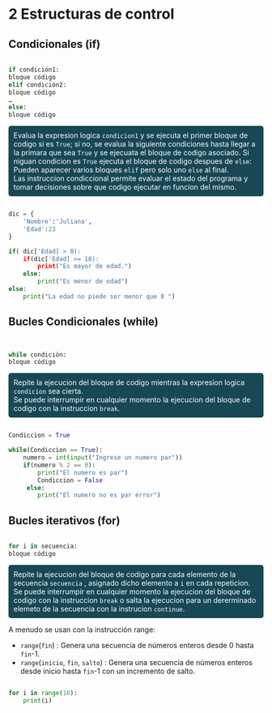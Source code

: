 2 Estructuras de control
========================

## Condicionales (if)

```python

if condición1:
bloque código
elif condición2:
bloque código
…
else:
bloque código

```

<p  style="background-color:#184756; padding:10px; border-radius: 5px ; color:white " >Evalua la expresion logica <code>condicion1</code> y se ejecuta el primer bloque de codigo si es <code>True</code>; si no, se evalua la siguiente condiciones hasta llegar a la primara que sea <code>True</code> y se ejecuata el bloque de codigo asociado. Si niguan condicion es <code>True</code> ejecuta el bloque de codigo despues de <code>else</code>:
<br>
Pueden aparecer varios bloques <code>elif</code> pero solo uno <code>else</code> al final.
<br>
Las instruccion condiccional permite evaluar el estado del programa y tomar decisiones sobre que codigo ejecutar en funcion del mismo.</p>


```python

dic = {
    'Nombre':'Juliana',
    'Edad':23
}

if( dic['Edad] > 0):
    if(dic['Edad] >= 18):
        print("Es mayor de edad.")
    else:
        print("Es menor de edad")
else:
    print("La edad no piede ser menor que 0 ")

```


## Bucles Condicionales (while)

```python


while condición:
bloque código

```

<p  style="background-color:#184756; padding:10px; border-radius: 5px ; color:white " >
Repite la ejecucion del bloque de codigo mientras la expresion logica <code>condicion</code> sea cierta.
<br>
Se puede interrumpir en cualquier momento la ejecucion del bloque de codigo con la instruccion <code>break</code>.</p>

```python

Condiccion = True

while(Condiccion == True):
    numero = int(input("Ingrese un numero par"))
    if(numero % 2 == 0):
        print("El numero es par")
        Condiccion = False
     else:
        print("El numero no es par error")

```

## Bucles iterativos (for)

```python

for i in secuencia:
bloque código

```

<p  style="background-color:#184756; padding:10px; border-radius: 5px ; color:white " >Repite la ejecucion del bloque de codigo para cada elemento de la secuencia <code>secuencia</code> , asignado dicho elemento a <code>i</code> en cada repeticion. Se puede interrumpir en cualquier momento la ejecucion del bloque de codigo con la instruccion <code>break</code> o salta la ejecucion para un dererminado elemeto de la secuencia con la instrucion <code>continue</code>.</p>
 

A menudo se usan con la instrucción range:

* `range`(`fin`) : Genera una secuencia de números enteros desde 0 hasta `fin`-1.
* `range`(`inicio`, `fin`, `salto`) : Genera una secuencia de números enteros desde inicio hasta `fin`-1 con un incremento de salto.

```python

for i in range(10):
    print(i)

```


